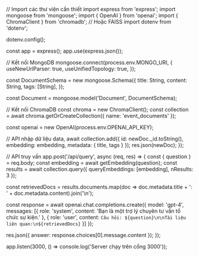// Import các thư viện cần thiết
import express from 'express';
import mongoose from 'mongoose';
import { OpenAI } from 'openai';
import { ChromaClient } from 'chromadb'; // Hoặc FAISS
import dotenv from 'dotenv';

dotenv.config();

const app = express();
app.use(express.json());

// Kết nối MongoDB
mongoose.connect(process.env.MONGO_URI, {
  useNewUrlParser: true,
  useUnifiedTopology: true,
});

const DocumentSchema = new mongoose.Schema({
  title: String,
  content: String,
  tags: [String],
});

const Document = mongoose.model('Document', DocumentSchema);

// Kết nối ChromaDB
const chroma = new ChromaClient();
const collection = await chroma.getOrCreateCollection({ name: 'event_documents' });

const openai = new OpenAI(process.env.OPENAI_API_KEY);

// API nhập dữ liệu
data, await collection.add({ id: newDoc._id.toString(), embedding: embedding, metadata: { title, tags } });
  res.json(newDoc);
});

// API truy vấn
app.post('/api/query', async (req, res) => {
  const { question } = req.body;
  const embedding = await getEmbedding(question);
  const results = await collection.query({ queryEmbeddings: [embedding], nResults: 3 });
  
  const retrievedDocs = results.documents.map(doc => doc.metadata.title + ': ' + doc.metadata.content).join('\n');
  
  const response = await openai.chat.completions.create({
    model: 'gpt-4',
    messages: [{ role: 'system', content: 'Bạn là một trợ lý chuyên tư vấn tổ chức sự kiện.' },
               { role: 'user', content: `Câu hỏi: ${question}\n\nTài liệu liên quan:\n${retrievedDocs}` }]
  });
  
  res.json({ answer: response.choices[0].message.content });
});

app.listen(3000, () => console.log('Server chạy trên cổng 3000'));
